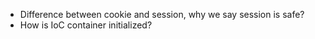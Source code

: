 * Difference between cookie and session, why we say session is safe?
* How is IoC container initialized?
